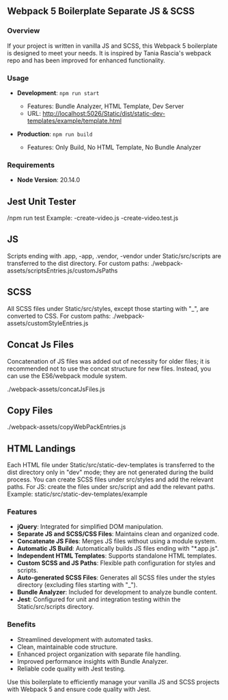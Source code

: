 ## Webpack 5 Boilerplate Separate JS & SCSS

### Overview
If your project is written in vanilla JS and SCSS, this Webpack 5 boilerplate is designed to meet your needs. It is inspired by Tania Rascia's webpack repo and has been improved for enhanced functionality.

### Usage

- **Development**: `npm run start`
  - Features: Bundle Analyzer, HTML Template, Dev Server
  - URL: [http://localhost:5026/Static/dist/static-dev-templates/example/template.html](http://localhost:5026/Static/dist/static-dev-templates/example/template.html)

- **Production**: `npm run build`
  - Features: Only Build, No HTML Template, No Bundle Analyzer

### Requirements
- **Node Version**: 20.14.0

## Jest Unit Tester
/npm run test
Example:
-create-video.js
-create-video.test.js


## JS
Scripts ending with .app, -app, .vendor, -vendor under Static/src/scripts are transferred to the dist directory.
For custom paths: ./webpack-assets/scriptsEntries.js/customJsPaths

## SCSS
All SCSS files under Static/src/styles, except those starting with "_", are converted to CSS.
For custom paths: ./webpack-assets/customStyleEntries.js

## Concat Js Files
Concatenation of JS files was added out of necessity for older files; it is recommended not to use the concat structure for new files. Instead, you can use the ES6/webpack module system.

./webpack-assets/concatJsFiles.js

## Copy Files
./webpack-assets/copyWebPackEntries.js

## HTML Landings
Each HTML file under Static/src/static-dev-templates is transferred to the dist directory only in "dev" mode; they are not generated during the build process.
You can create SCSS files under src/styles and add the relevant paths.
For JS: create the files under src/script and add the relevant paths.
Example: static/src/static-dev-templates/example

### Features
- **jQuery**: Integrated for simplified DOM manipulation.
- **Separate JS and SCSS/CSS Files**: Maintains clean and organized code.
- **Concatenate JS Files**: Merges JS files without using a module system.
- **Automatic JS Build**: Automatically builds JS files ending with "*.app.js".
- **Independent HTML Templates**: Supports standalone HTML templates.
- **Custom SCSS and JS Paths**: Flexible path configuration for styles and scripts.
- **Auto-generated SCSS Files**: Generates all SCSS files under the styles directory (excluding files starting with "_").
- **Bundle Analyzer**: Included for development to analyze bundle content.
- **Jest**: Configured for unit and integration testing within the Static/src/scripts directory.


### Benefits
- Streamlined development with automated tasks.
- Clean, maintainable code structure.
- Enhanced project organization with separate file handling.
- Improved performance insights with Bundle Analyzer.
- Reliable code quality with Jest testing.

Use this boilerplate to efficiently manage your vanilla JS and SCSS projects with Webpack 5 and ensure code quality with Jest.